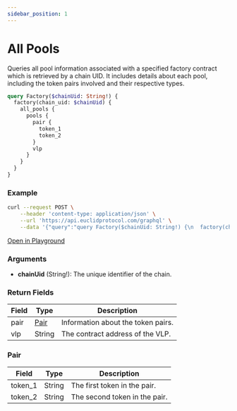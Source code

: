 ```yaml
---
sidebar_position: 1
---
```


# All Pools

Queries all pool information associated with a specified factory contract which is retrieved by a chain UID. It includes details about each pool, including the token pairs involved and their respective types. 

```graphql
query Factory($chainUid: String!) {
  factory(chain_uid: $chainUid) {
    all_pools {
      pools {
        pair {
          token_1
          token_2
        }
        vlp
      }
    }
  }
}
```
### Example 

```bash
curl --request POST \
    --header 'content-type: application/json' \
    --url 'https://api.euclidprotocol.com/graphql' \
    --data '{"query":"query Factory($chainUid: String!) {\n  factory(chain_uid: $chainUid) {\n    all_pools {\n      pools {\n        pair {\n          token_1\n          token_2\n        }\n        vlp\n      }\n    }\n  }\n}","variables":{"chainUid":"nibiru"}}'
```
[Open in Playground](https://api.euclidprotocol.com/?explorerURLState=N4IgJg9gxgrgtgUwHYBcQC4QEcYIE4CeABAGICGUKEhAFACRQAWZAlkgKotjpEDKKeNgHMAhAEoiwADpIiRAGYUqtJqyQB9GFx4NmbTmAnTZcomQA259QAcIEcwGdJM06dv2nx16%2Bus8zk29TKgBrZHUARhcg4IgwjQAmaKCAX2TvADdza3S5NMCifLyZFJAAGhAMskEyACNzBAcMEC8iKRBVfS52nnakFlqWPBh2kpAUoA)

### Arguments

- **chainUid** (String!): The unique identifier of the chain.

### Return Fields

| Field       | Type   | Description                             |
|-------------|--------|-----------------------------------------|
| pair        | [Pair](#pair) | Information about the token pairs.              |
| vlp         | String | The contract address of the VLP.                     |

### Pair

| Field       | Type   | Description                             |
|-------------|--------|-----------------------------------------|
| token_1     | String | The first token in the pair.        |
| token_2     | String | The second token in the pair.       |
